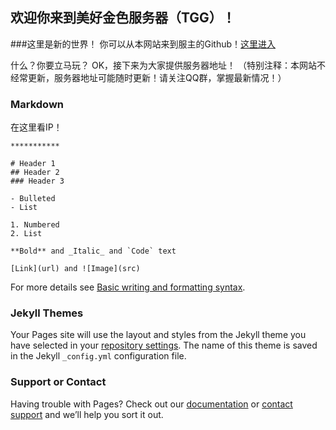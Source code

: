 ## 欢迎你来到美好金色服务器（TGG）！

###这里是新的世界！
你可以从本网站来到服主的Github！[这里进入](https://github.com/fengyingzhishang)

什么？你要立马玩？
OK，接下来为大家提供服务器地址！
（特别注释：本网站不经常更新，服务器地址可能随时更新！请关注QQ群，掌握最新情况！）

### Markdown

在这里看IP！

```IP
***********

# Header 1
## Header 2
### Header 3

- Bulleted
- List

1. Numbered
2. List

**Bold** and _Italic_ and `Code` text

[Link](url) and ![Image](src)
```

For more details see [Basic writing and formatting syntax](https://docs.github.com/en/github/writing-on-github/getting-started-with-writing-and-formatting-on-github/basic-writing-and-formatting-syntax).

### Jekyll Themes

Your Pages site will use the layout and styles from the Jekyll theme you have selected in your [repository settings](https://github.com/fengyingzhishang/TheGoodGolden.github.io/settings/pages). The name of this theme is saved in the Jekyll `_config.yml` configuration file.

### Support or Contact

Having trouble with Pages? Check out our [documentation](https://docs.github.com/categories/github-pages-basics/) or [contact support](https://support.github.com/contact) and we’ll help you sort it out.
